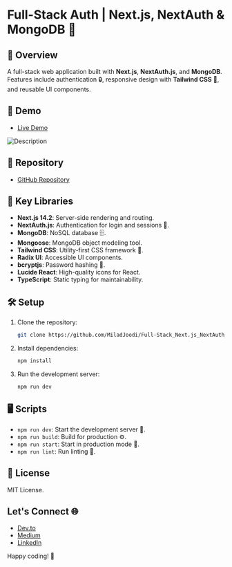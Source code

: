 # Full-Stack Auth | Next.js, NextAuth & MongoDB 🔐

##  📝 Overview

A full-stack web application built with **Next.js**, **NextAuth.js**, and **MongoDB**. Features include authentication 🔒, responsive design with **Tailwind CSS** 🎨, and reusable UI components.

##  🎥 Demo

- [Live Demo](https://next-auth-three-ashy.vercel.app/)

![Description](https://s32.picofile.com/file/8481250184/04.png)


## 📂 Repository

- [GitHub Repository](https://github.com/MiladJoodi/Full-Stack_Next.js_NextAuth_MongoDB)

##  🔧 Key Libraries

- **Next.js 14.2**: Server-side rendering and routing.
- **NextAuth.js**: Authentication for login and sessions 🔑.
- **MongoDB**: NoSQL database 🗄️.
- **Mongoose**: MongoDB object modeling tool️.
- **Tailwind CSS**: Utility-first CSS framework 🌈.
- **Radix UI**: Accessible UI components️.
- **bcryptjs**: Password hashing 🔐.
- **Lucide React**: High-quality icons for React️.
- **TypeScript**: Static typing for maintainability.

##  🛠️ Setup

1. Clone the repository:

    ```bash
    git clone https://github.com/MiladJoodi/Full-Stack_Next.js_NextAuth_MongoDB.git
    ```

2. Install dependencies:

    ```bash
    npm install
    ```

3. Run the development server:

    ```bash
    npm run dev
    ```

##  🖥️ Scripts

- `npm run dev`: Start the development server 🌱.
- `npm run build`: Build for production ⚙️.
- `npm run start`: Start in production mode 🚀.
- `npm run lint`: Run linting 🧹.

##  📜 License

MIT License.

## Let's Connect 🌐

- [Dev.to](https://dev.to/Joodi)
- [Medium](https://medium.com/@Joodi)  
- [LinkedIn](https://www.linkedin.com/in/Joodi)  

Happy coding! 🎉

